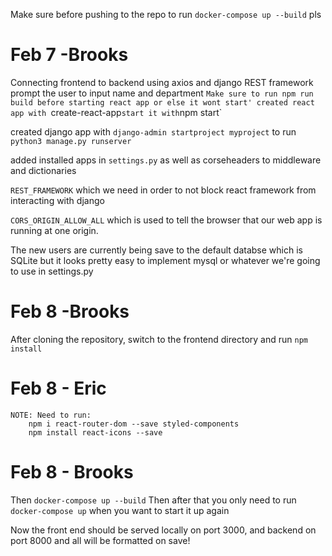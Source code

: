 Make sure before pushing to the repo to run `docker-compose up --build` pls



# Feb 7 -Brooks
Connecting frontend to backend using axios and django REST framework
prompt the user to input name and department
`Make sure to run npm run build before starting react app or else it wont start'
created react app with `create-react-app` start it with `npm start`

created django app with `django-admin startproject myproject`
to run `python3 manage.py runserver`

added installed apps in `settings.py`
as well as corseheaders to middleware and dictionaries

`REST_FRAMEWORK` which we need in order to not block react framework from interacting with django

`CORS_ORIGIN_ALLOW_ALL` which is used to tell the browser that our web app is running at one origin.

The new users are currently being save to the default databse which is SQLite but it looks pretty easy to implement mysql or whatever we're going to use in settings.py


# Feb 8 -Brooks

After cloning the repository, switch to the frontend directory and run `npm install`
# Feb 8 - Eric
    NOTE: Need to run:
        npm i react-router-dom --save styled-components
        npm install react-icons --save
# Feb 8 - Brooks
Then `docker-compose up --build` 
Then after that you only need to run `docker-compose up` when you want to start it up again



Now the front end should be served locally on port 3000, and backend on port 8000 and all will be formatted on save!
